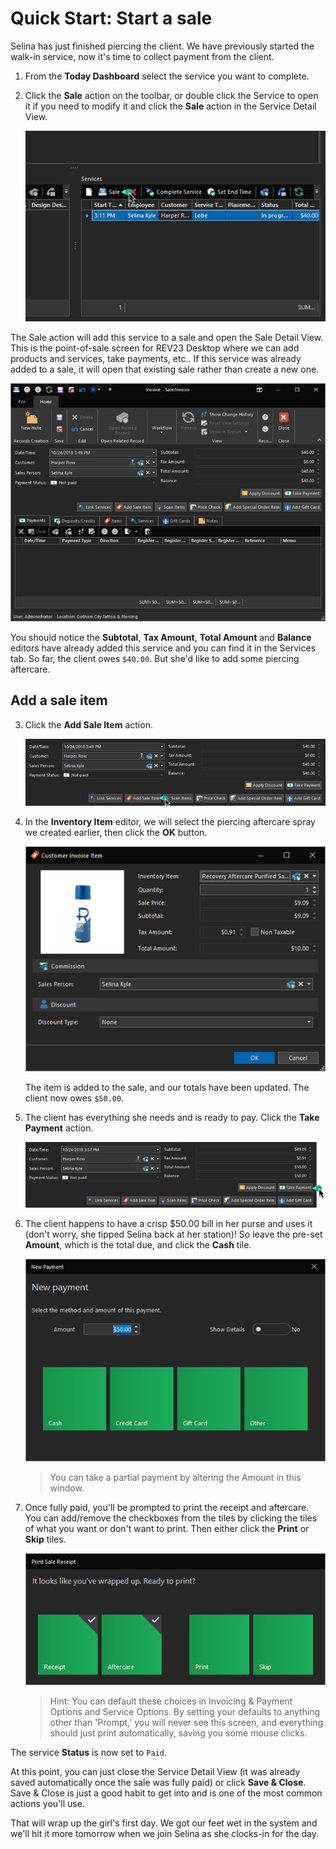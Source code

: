 # Quick Start: Start a sale

Selina has just finished piercing the client. We have previously started the walk-in service, now it's time to collect payment from the client.

1. From the **Today Dashboard** select the service you want to complete.
2. Click the **Sale** action on the toolbar, or double click the Service to open it if you need to modify it and click the **Sale** action in the Service Detail View.

    ![REV23 Desktop](img/today_dashboard_services_sale.png)

The Sale action will add this service to a sale and open the Sale Detail View. This is the point-of-sale screen for REV23 Desktop where we can add products and services, take payments, etc.. If this service was already added to a sale, it will open that existing sale rather than create a new one.

![REV23 Desktop](img/sale_detail_view_new_sale.png)

You should notice the **Subtotal**, **Tax Amount**, **Total Amount** and **Balance** editors have already added this service and you can find it in the Services tab. So far, the client owes `$40.00`. But she'd like to add some piercing aftercare.

## Add a sale item

3. Click the **Add Sale Item** action.

    ![REV23 Desktop](img/sale_detail_view_add_sale_item.png)

4. In the **Inventory Item** editor, we will select the piercing aftercare spray we created earlier, then click the **OK** button.

    ![REV23 Desktop](img/customer_invoice_item_detail_view_spray.png)

    The item is added to the sale, and our totals have been updated. The client now owes `$50.00`.

5. The client has everything she needs and is ready to pay. Click the **Take Payment** action. 

    ![REV23 Desktop Take Payment](img/sale_detail_view_take_payment.png)

6. The client happens to have a crisp $50.00 bill in her purse and uses it (don't worry, she tipped Selina back at her station)! So leave the pre-set **Amount**, which is the total due, and click the **Cash** tile.

    ![REV23 Desktop New Payment](img/new_sale_payment.png)

    > You can take a partial payment by altering the Amount in this window.

7. Once fully paid, you'll be prompted to print the receipt and aftercare. You can add/remove the checkboxes from the tiles by clicking the tiles of what you want or don't want to print. Then either click the **Print** or **Skip** tiles.
   
    ![REV23 Desktop Print Sale Receipt](img/print_sale_receipt.png)

    > Hint: You can default these choices in Invoicing & Payment Options and Service Options. By setting your defaults to anything other than 'Prompt,' you will never see this screen, and everything should just print automatically, saving you some mouse clicks.

The service **Status** is now set to `Paid`. 

At this point, you can just close the Service Detail View (it was already saved automatically once the sale was fully paid) or click **Save & Close**. Save & Close is just a good habit to get into and is one of the most common actions you'll use.

That will wrap up the girl's first day. We got our feet wet in the system and we'll hit it more tomorrow when we join Selina as she clocks-in for the day.